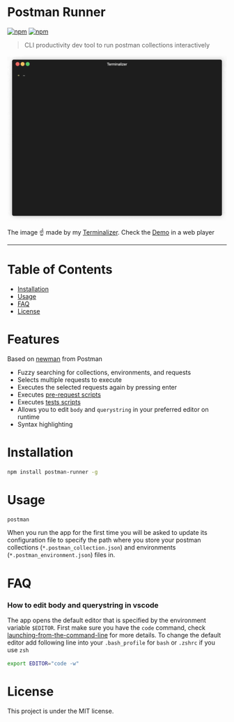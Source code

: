 # Postman Runner

[![npm](https://img.shields.io/npm/v/postman-runner.svg)](https://www.npmjs.com/package/postman-runner)
[![npm](https://img.shields.io/npm/l/postman-runner.svg)](https://github.com/faressoft/postman-runner/blob/master/LICENSE)

> CLI productivity dev tool to run postman collections interactively

<p align="center">
  <a href="https://terminalizer.com/view/1e1c92633466" target="_blank">
    <img src="/img/demo.gif?raw=true"/>
  </a>
</p>


The image ☝️ made by my [Terminalizer](https://github.com/faressoft/terminalizer). Check the [Demo](https://terminalizer.com/view/1e1c92633466) in a web player

---

# Table of Contents

* [Installation](#installation)
* [Usage](#usage)
* [FAQ](#faq)
* [License](#license)

# Features

Based on [newman](https://github.com/postmanlabs/newman) from Postman

* Fuzzy searching for collections, environments, and requests
* Selects multiple requests to execute
* Executes the selected requests again by pressing enter
* Executes [pre-request scripts](https://learning.postman.com/docs/postman/scripts/pre-request-scripts/)
* Executes [tests scripts](https://learning.postman.com/docs/postman/scripts/intro-to-scripts/)
* Allows you to edit `body` and `querystring` in your preferred editor on runtime
* Syntax highlighting

# Installation

```bash
npm install postman-runner -g
```

# Usage

```bash
postman
```

When you run the app for the first time you will be asked to update its configuration file to specify the path where you store your postman collections (`*.postman_collection.json`) and environments (`*.postman_environment.json`) files in.

# FAQ

### How to edit body and querystring in vscode

The app opens the default editor that is specified by the environment variable `$EDITOR`. First make sure you have the `code` command, check [launching-from-the-command-line](https://code.visualstudio.com/docs/setup/mac#_launching-from-the-command-line) for more details. To change the default editor add following line into your `.bash_profile` for `bash` or `.zshrc` if you use `zsh`

```bash
export EDITOR="code -w"
```

# License

This project is under the MIT license.
